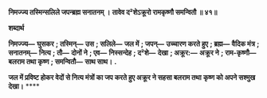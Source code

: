 **निमज्ज्य तस्मिन्सलिले जपन्ब्रह्म सनातनम् ।** **तावेव द²शेऽक्रूरो रामकृष्णौ समन्वितौ ॥ ४१॥** 

**शब्दार्थ** 

**निमज्ज्य—** **घुसकर** **; तस्मिन्—** **उस** **; सलिले—** **जल में** **; जपन्—** **उच्चारण करते हुए** **; ब्रह्म—** **वैदिक मंत्र** **; सनातनम्—** **नित्य** **; तौ—** **दोनों ने** **; एव—** **निस्सन्देह** **; द²शे—** **देखा** **; अक्रूर:—** **अक्रूर ने** **; राम-कृष्णौ—** **बलराम तथा कृष्ण** **; समन्वितौ—** **साथ साथ।** **.** 

**जल में प्रविष्ट होकर वेदों से नित्य मंत्रों का जप करते हुए अक्रूर ने सहसा बलराम तथा** **कृष्ण को अपने सश्मुख देखा।** **** 